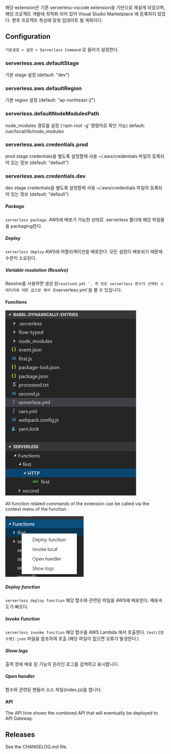해당 extension은 기존 serverless-vscode extension을 기반으로 재설계 되었으며,
해당 프로젝트 개발에 최적화 되어 있어 Visual Studio Marketplace 에 등록하지 않았다.
향후 프로젝트 특성에 맞춰 업데이트 될 계획이다.

## Configuration

`기본설정 > 설정 > Serverless Command` 로 들어가 설정한다.

### serverless.aws.defaultStage

기본 stage 설정 (default: "dev")

### serverless.aws.defaultRegion

기본 region 설정 (default: "ap-northeast-2")

### serverless.defaultNodeModulesPath

node_modules 경로를 설정 ('npm root -g' 명령어로 확인 가능)
default: /usr/local/lib/node_modules

### serverless.aws.credentials.prod

prod stage credentials을 별도록 설정할때 사용
~/.aws/credentials 파일의 등록되어 있는 정보 (default: "default")

### serverless.aws.credentials.dev

dev stage credentials을 별도록 설정할때 사용
~/.aws/credentials 파일의 등록되어 있는 정보 (default: "default")

##### Package

`serverless package`.
AWS에 배포가 가능한 상태로 .serverless 폴더에 해당 파일들을 packaging한다.

##### Deploy

`serverless deploy`
AWS에 어플리케이션을 배포한다.
모든 설정이 배포되기 때문에 수분이 소요된다.

##### Variable resolution (Resolve)

Resolve를 사용하면 생성 된`resolved.yml ', 즉 모든 serverless 변수가 선택된 스테이지에 대한 값으로 해석 된`serverless.yml`을 볼 수 있습니다.

#### Functions

![Function](images/function-demo.png "Function")

All function related commands of the extension can be called via the context menu of the function.

![FunctionContext](images/function-context.png "Function context menu")

##### Deploy function

`serverless deploy function`
해당 함수와 관련된 파일을 AWS에 배포한다.
배포속도가 빠르다.

##### Invoke Function

`serverless invoke function`
해당 함수를 AWS Lambda 에서 호출한다.
`test/{함수명}.json` 파일을 참조하여 호출 (해당 파일이 없으면 오류가 발생한다.)

##### Show logs

출력 창에 배포 된 기능의 온라인 로그를 검색하고 표시합니다.

##### Open handler

함수와 관련된 핸들러 소스 파일(index.js)을 엽니다.

#### API

The API hive shows the combined API that will eventually be deployed to API Gateway.

## Releases

See the CHANGELOG.md file.
